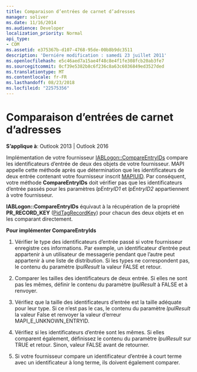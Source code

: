```yaml
---
title: Comparaison d’entrées de carnet d’adresses
manager: soliver
ms.date: 11/16/2014
ms.audience: Developer
localization_priority: Normal
api_type:
- COM
ms.assetid: e375367b-d107-4768-95de-00b8b9dc3511
description: 'Derniére modification : samedi 23 juillet 2011'
ms.openlocfilehash: e5c46aed7a15ae4f48c8e4f1fe308fcb20ab3fe7
ms.sourcegitcommit: 0cf39e5382b8c6f236c8a63c6036849ed3527ded
ms.translationtype: MT
ms.contentlocale: fr-FR
ms.lasthandoff: 08/23/2018
ms.locfileid: "22575356"
---
```

# <a name="comparing-address-book-entries"></a>Comparaison d’entrées de carnet d’adresses

  
  
**S’applique à**: Outlook 2013 | Outlook 2016 
  
Implémentation de votre fournisseur [IABLogon::CompareEntryIDs](iablogon-compareentryids.md) compare les identificateurs d’entrée de deux des objets de votre fournisseur. MAPI appelle cette méthode après que détermination que les identificateurs de deux entrée contenant votre fournisseur inscrit [MAPIUID](mapiuid.md). Par conséquent, votre méthode **CompareEntryIDs** doit vérifier pas que les identificateurs d’entrée passés pour les paramètres _lpEntryID1_ et _lpEntryID2_ appartiennent à votre fournisseur. 
  
**IABLogon::CompareEntryIDs** équivaut à la récupération de la propriété **PR_RECORD_KEY** ([PidTagRecordKey](pidtagrecordkey-canonical-property.md)) pour chacun des deux objets et en les comparant directement.
  
 **Pour implémenter CompareEntryIds**
  
1. Vérifier le type des identificateurs d’entrée passé si votre fournisseur enregistre ces informations. Par exemple, un identificateur d’entrée peut appartenir à un utilisateur de messagerie pendant que l’autre peut appartenir à une liste de distribution. Si les types ne correspondent pas, le contenu du paramètre _lpulResult_ la valeur FALSE et retour. 
    
2. Comparer les tailles des identificateurs de deux entrée. Si elles ne sont pas les mêmes, définir le contenu du paramètre _lpulResult_ à FALSE et à renvoyer. 
    
3. Vérifiez que la taille des identificateurs d’entrée est la taille adéquate pour leur type. Si ce n’est pas le cas, le contenu du paramètre _lpulResult_ la valeur False et renvoyer la valeur d’erreur MAPI_E_UNKNOWN_ENTRYID. 
    
4. Vérifiez si les identificateurs d’entrée sont les mêmes. Si elles comparent également, définissez le contenu du paramètre _lpulResult_ sur TRUE et retour. Sinon, valeur FALSE avant de retourner. 
    
5. Si votre fournisseur compare un identificateur d’entrée à court terme avec un identificateur à long terme, ils doivent également comparer.
    

